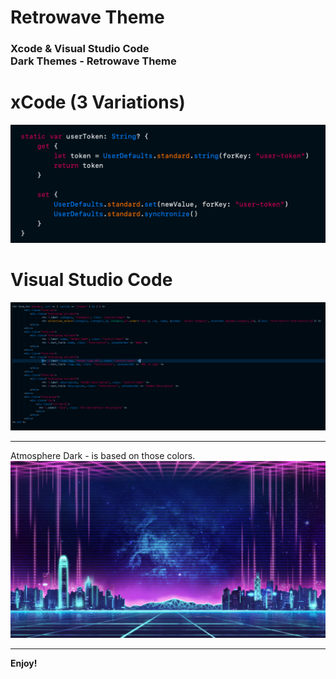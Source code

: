 # Retrowave Theme
### Xcode & Visual Studio Code <br/> Dark Themes - Retrowave Theme

# xCode (3 Variations)
<img src="images/xcode.png">

# Visual Studio Code
<img src="images/vscode.png">

----
Atmosphere Dark - is based on those colors.
<img src="images/retro.png">

----
**Enjoy!**
